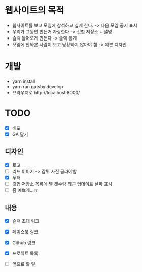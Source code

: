 # 웹사이트의 목적
* 웹사이트를 보고 모임에 참석하고 싶게 한다. -> 다음 모임 공지 표시
* 우리가 그동안 만든거 자랑한다 -> 깃헙 저장소 + 설명
* 슬랙 들어오게 만든다 -> 슬랙 통계
* 모임에 안와본 사람이 보고 당황하지 않아야 함 -> 예쁜 디자인



# 개발
- yarn install
- yarn run gatsby develop
- 브라우져로 http://localhost:8000/


# TODO
* [x] 배포 
* [x] GA 달기

## 디자인 
* [x] 로고
* [ ] 리드 이미지 -> 감튀 사진 골라야함
* [x] 푸터
* [ ] 깃헙 저장소 목록에 별 갯수랑 최근 업데이트 날짜 표시
* [ ] 좀 예쁘게...ㅠ

## 내용
* [x] 슬랙 초대 링크
* [x] 페이스북 링크
* [x] Github 링크
* [x] 프로젝트 목록
* [ ] 앞으로 할 일

